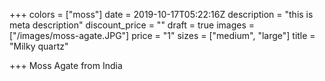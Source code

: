 +++
colors = ["moss"]
date = 2019-10-17T05:22:16Z
description = "this is meta description"
discount_price = ""
draft = true
images = ["/images/moss-agate.JPG"]
price = "1"
sizes = ["medium", "large"]
title = "Milky quartz"

+++
Moss Agate from India